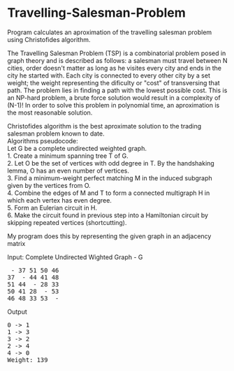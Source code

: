 # Travelling-Salesman-Problem
Program calculates an aproximation of the travelling salesman problem using Christofides algorithm.

The Travelling Salesman Problem (TSP) is a combinatorial problem posed in graph theory and is described as follows: a salesman must travel between N cities, order doesn't matter as long as he visites every city and ends in the city he started with. Each city is connected to every other city by a set weight; the weight representing the dificulty or "cost" of transversing that path. The problem lies in finding a path with the lowest possible cost. This is an NP-hard problem, a brute force solution would result in a complexity of (N-1)! In order to solve this problem in polynomial time, an aproximation is the most reasonable solution.  

Christofides algorithm is the best aproximate solution to the trading salesman problem known to date.  
Algorithms pseudocode:  
    Let G be a complete undirected weighted graph.  
    1. Create a minimum spanning tree T of G.  
    2. Let O be the set of vertices with odd degree in T. By the handshaking lemma, O has an even number of vertices.  
    3. Find a minimum-weight perfect matching M in the induced subgraph given by the vertices from O.  
    4. Combine the edges of M and T to form a connected multigraph H in which each vertex has even degree.  
    5. Form an Eulerian circuit in H.  
    6. Make the circuit found in previous step into a Hamiltonian circuit by skipping repeated vertices (shortcutting).  
    
My program does this by representing the given graph in an adjacency matrix

Input: Complete Undirected Wighted Graph - G  
<pre>
 - 37 51 50 46 
37  - 44 41 48 
51 44  - 28 33 
50 41 28  - 53 
46 48 33 53  - 
</pre>

Output  
<pre>
0 -> 1  
1 -> 3  
3 -> 2  
2 -> 4  
4 -> 0   
Weight: 139
</pre>
